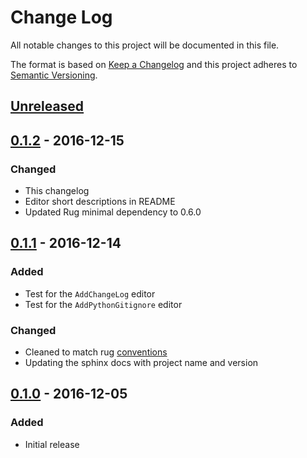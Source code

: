 # Change Log

All notable changes to this project will be documented in this file.

The format is based on [Keep a Changelog](http://keepachangelog.com/)
and this project adheres to [Semantic Versioning](http://semver.org/).

## [Unreleased]

[Unreleased]: https://github.com/atomist-rugs/python-library/compare/0.1.2...HEAD

## [0.1.2] - 2016-12-15

### Changed

- This changelog
- Editor short descriptions in README
- Updated Rug minimal dependency to 0.6.0

[0.1.2]: https://github.com/atomist-rugs/python-library/compare/0.1.1...0.1.2

## [0.1.1] - 2016-12-14

### Added

- Test for the `AddChangeLog` editor
- Test for the `AddPythonGitignore` editor

### Changed

- Cleaned to match rug [conventions][rugconv]
- Updating the sphinx docs with project name and version

[0.1.1]: https://github.com/atomist-rugs/python-library/compare/0.1.0...0.1.1
[rugconv]: http://docs.atomist.com/reference-docs/rug/rug-conventions/

## [0.1.0] - 2016-12-05

### Added

- Initial release

[0.1.0]: https://github.com/atomist-rugs/python-library/compare/c4060ef...0.1.0
